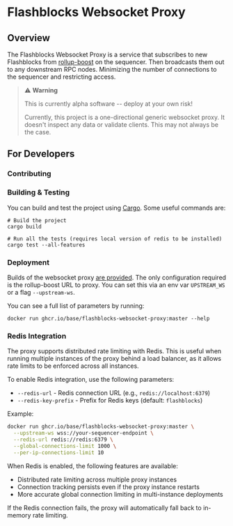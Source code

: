 # Flashblocks Websocket Proxy

## Overview
The Flashblocks Websocket Proxy is a service that subscribes to new Flashblocks from
[rollup-boost](https://github.com/flashbots/rollup-boost) on the sequencer. Then broadcasts them out to any downstream 
RPC nodes. Minimizing the number of connections to the sequencer and restricting access.

> ⚠️ **Warning**
> 
> This is currently alpha software -- deploy at your own risk!
> 
> Currently, this project is a one-directional generic websocket proxy. It doesn't inspect any data or validate clients.
> This may not always be the case.

## For Developers

### Contributing

### Building & Testing
You can build and test the project using [Cargo](https://doc.rust-lang.org/cargo/). Some useful commands are:
```
# Build the project
cargo build

# Run all the tests (requires local version of redis to be installed)
cargo test --all-features
```

### Deployment
Builds of the websocket proxy [are provided](https://github.com/base/flashblocks-websocket-proxy/pkgs/container/flashblocks-websocket-proxy).
The only configuration required is the rollup-boost URL to proxy. You can set this via an env var `UPSTREAM_WS` or a flag `--upstream-ws`.


You can see a full list of parameters by running:

`docker run ghcr.io/base/flashblocks-websocket-proxy:master --help`

### Redis Integration

The proxy supports distributed rate limiting with Redis. This is useful when running multiple instances of the proxy behind a load balancer, as it allows rate limits to be enforced across all instances.

To enable Redis integration, use the following parameters:

- `--redis-url` - Redis connection URL (e.g., `redis://localhost:6379`)
- `--redis-key-prefix` - Prefix for Redis keys (default: `flashblocks`)

Example:

```bash
docker run ghcr.io/base/flashblocks-websocket-proxy:master \
  --upstream-ws wss://your-sequencer-endpoint \
  --redis-url redis://redis:6379 \
  --global-connections-limit 1000 \
  --per-ip-connections-limit 10
```

When Redis is enabled, the following features are available:

- Distributed rate limiting across multiple proxy instances
- Connection tracking persists even if the proxy instance restarts
- More accurate global connection limiting in multi-instance deployments

If the Redis connection fails, the proxy will automatically fall back to in-memory rate limiting.

